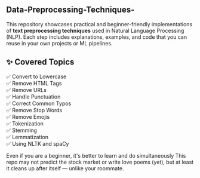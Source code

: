 ## Data-Preprocessing-Techniques-
This repository showcases practical and beginner-friendly implementations of **text preprocessing techniques** used in Natural Language Processing (NLP). Each step includes explanations, examples, and code that you can reuse in your own projects or ML pipelines.

## ✨ Covered Topics
✅ Convert to Lowercase  
✅ Remove HTML Tags  
✅ Remove URLs  
✅ Handle Punctuation  
✅ Correct Common Typos  
✅ Remove Stop Words  
✅ Remove Emojis  
✅ Tokenization  
✅ Stemming  
✅ Lemmatization  
✅ Using NLTK and spaCy


Even if you are a beginner, it's better to learn and do simultaneously
This repo may not predict the stock market or write love poems (yet), but at least it cleans up after itself — unlike your roommate.

